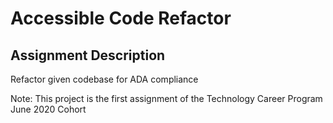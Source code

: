 # Accessible Code Refactor

## Assignment Description
Refactor given codebase for ADA compliance  

Note: This project is the first assignment of the Technology Career Program June 2020 Cohort  